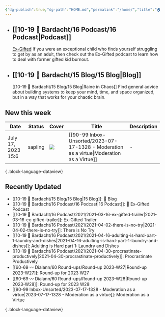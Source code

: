 ```yaml
---
{"dg-publish":true,"dg-path":"HOME.md","permalink":"/home/","title":"🏠 HOME","pinned":true,"contentClasses":"dashboard cards","tags":["gardenEntry"],"noteIcon":"","created":"2021-10-13","updated":"2023-07-16T21:47:38.946-04:00"}
---
```


- ## [[10-19 💢 Bardacht/16 Podcast/16 Podcast\|Podcast]]
  [Ex-Gifted](https://exgifted.com/)
  If you were an exceptional child who finds yourself struggling to get by as an adult, then check out the Ex-Gifted podcast to learn how to deal with former gifted kid burnout.

- ## [[10-19 💢 Bardacht/15 Blog/15 Blog\|Blog]]
  [[10-19 💢 Bardacht/15 Blog/15 Blog\|Raine in Chaos]]
  Find general advice about building systems to keep your mind, time, and space organized, but in a way that works for your chaotic brain.

## New this week
| Date               | Status  | Cover                                                                                                                                                                                                           | Title                                                                                        | Description |
| ------------------ | ------- | --------------------------------------------------------------------------------------------------------------------------------------------------------------------------------------------------------------- | -------------------------------------------------------------------------------------------- | ----------- |
| July 17, 2023 15:6 | sapling | ![](https://images.unsplash.com/photo-1524311583145-d5593bd3502a?crop=entropy&cs=tinysrgb&fit=max&fm=jpg&ixid=M3wzNjAwOTd8MHwxfHNlYXJjaHwxMDN8fGJvb2tzfGVufDB8MHx8fDE2ODk2MTg1MDd8MA&ixlib=rb-4.0.3&q=80&w=200) | [[90-99 Inbox-Unsorted/2023-07-17-1328 - Moderation as a virtue\|Moderation as a Virtue]] | \-          |

{ .block-language-dataview}

## Recently Updated
- [[10-19 💢 Bardacht/15 Blog/15 Blog\|15 Blog]]: 📌 Blog
- [[10-19 💢 Bardacht/16 Podcast/16 Podcast\|16 Podcast]]: 📌 Ex-Gifted Podcast
- [[10-19 💢 Bardacht/16 Podcast/2021/2021-03-16-ex-gifted-trailer\|2021-03-16-ex-gifted-trailer]]: Ex-Gifted Trailer
- [[10-19 💢 Bardacht/16 Podcast/2021/2021-04-02-there-is-no-try\|2021-04-02-there-is-no-try]]: There is No Try
- [[10-19 💢 Bardacht/16 Podcast/2021/2021-04-16-adulting-is-hard-part-1-laundry-and-dishes\|2021-04-16-adulting-is-hard-part-1-laundry-and-dishes]]: Adulting is Hard part 1: Laundry and Dishes
- [[10-19 💢 Bardacht/16 Podcast/2021/2021-04-30-procrastinate-productively\|2021-04-30-procrastinate-productively]]: Procrastinate Productively
- [[60-69 〰️ Dialann/60 Round-ups/Round-up 2023-W27\|Round-up 2023-W27]]: Round-up for 2023 W27
- [[60-69 〰️ Dialann/60 Round-ups/Round-up 2023-W28\|Round-up 2023-W28]]: Round-up for 2023 W28
- [[90-99 Inbox-Unsorted/2023-07-17-1328 - Moderation as a virtue\|2023-07-17-1328 - Moderation as a virtue]]: Moderation as a Virtue

{ .block-language-dataview}





